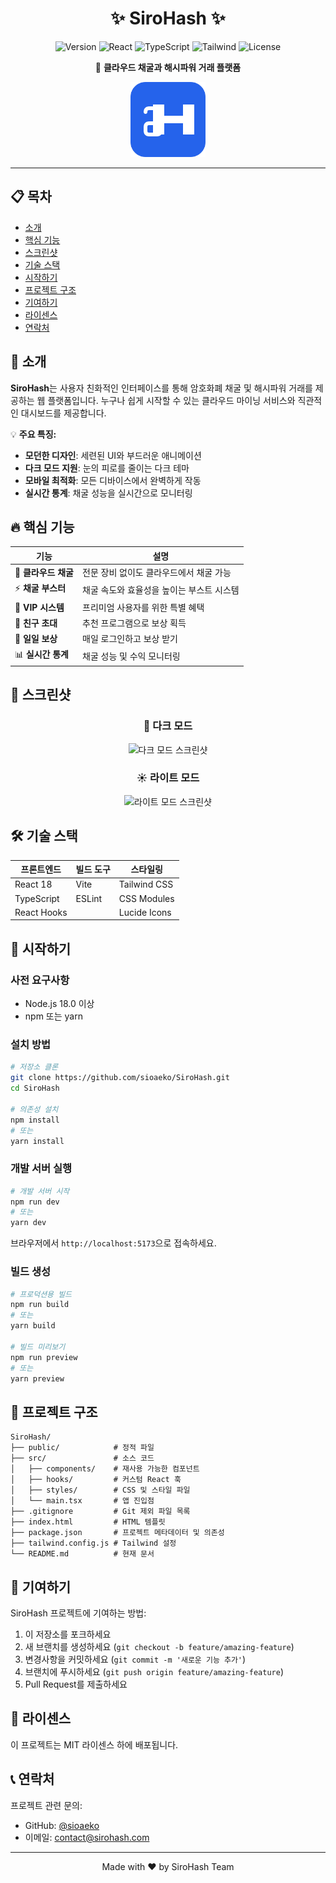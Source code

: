 # <div align="center">✨ SiroHash ✨</div>

<div align="center">
  
  ![Version](https://img.shields.io/badge/version-1.0.0-blue.svg?cacheSeconds=2592000)
  ![React](https://img.shields.io/badge/React-18-61DAFB?logo=react&logoColor=white)
  ![TypeScript](https://img.shields.io/badge/TypeScript-4.9-3178C6?logo=typescript&logoColor=white)
  ![Tailwind](https://img.shields.io/badge/Tailwind-3.4-06B6D4?logo=tailwindcss&logoColor=white)
  ![License](https://img.shields.io/badge/License-MIT-yellow.svg)
  
  <p>🚀 <strong>클라우드 채굴과 해시파워 거래 플랫폼</strong></p>
  <img src="https://raw.githubusercontent.com/sioaeko/SiroHash/main/public/favicon.svg" alt="SiroHash Logo" width="120" height="120"/>
  
</div>

<hr/>

## 📋 목차

- [소개](#-소개)
- [핵심 기능](#-핵심-기능)
- [스크린샷](#-스크린샷)
- [기술 스택](#-기술-스택)
- [시작하기](#-시작하기)
- [프로젝트 구조](#-프로젝트-구조)
- [기여하기](#-기여하기)
- [라이센스](#-라이센스)
- [연락처](#-연락처)

## 🌟 소개

**SiroHash**는 사용자 친화적인 인터페이스를 통해 암호화폐 채굴 및 해시파워 거래를 제공하는 웹 플랫폼입니다. 누구나 쉽게 시작할 수 있는 클라우드 마이닝 서비스와 직관적인 대시보드를 제공합니다.

💡 **주요 특징:**
- **모던한 디자인**: 세련된 UI와 부드러운 애니메이션
- **다크 모드 지원**: 눈의 피로를 줄이는 다크 테마
- **모바일 최적화**: 모든 디바이스에서 완벽하게 작동
- **실시간 통계**: 채굴 성능을 실시간으로 모니터링

## 🔥 핵심 기능

| 기능 | 설명 |
|------|------|
| 🔄 **클라우드 채굴** | 전문 장비 없이도 클라우드에서 채굴 가능 |
| ⚡ **채굴 부스터** | 채굴 속도와 효율성을 높이는 부스트 시스템 |
| 💎 **VIP 시스템** | 프리미엄 사용자를 위한 특별 혜택 |
| 👥 **친구 초대** | 추천 프로그램으로 보상 획득 |
| 🎁 **일일 보상** | 매일 로그인하고 보상 받기 |
| 📊 **실시간 통계** | 채굴 성능 및 수익 모니터링 |

## 📸 스크린샷

<div align="center">
  <h3>🌙 다크 모드</h3>
  <img src="./screenshot/dark-mode-screenshot.gif" alt="다크 모드 스크린샷" width="400"/>
  
  <h3>☀️ 라이트 모드</h3>
  <img src="./screenshot/light-mode-screenshot.gif" alt="라이트 모드 스크린샷" width="400"/>
</div>

## 🛠 기술 스택

<div align="center">
  
| 프론트엔드 | 빌드 도구 | 스타일링 |
|------------|----------|----------|
| React 18 | Vite | Tailwind CSS |
| TypeScript | ESLint | CSS Modules |
| React Hooks | | Lucide Icons |
  
</div>

## 🚀 시작하기

### 사전 요구사항

- Node.js 18.0 이상
- npm 또는 yarn

### 설치 방법

```bash
# 저장소 클론
git clone https://github.com/sioaeko/SiroHash.git
cd SiroHash

# 의존성 설치
npm install
# 또는
yarn install
```

### 개발 서버 실행

```bash
# 개발 서버 시작
npm run dev
# 또는
yarn dev
```

브라우저에서 `http://localhost:5173`으로 접속하세요.

### 빌드 생성

```bash
# 프로덕션용 빌드
npm run build
# 또는
yarn build

# 빌드 미리보기
npm run preview
# 또는
yarn preview
```

## 📁 프로젝트 구조

```
SiroHash/
├── public/            # 정적 파일
├── src/               # 소스 코드
│   ├── components/    # 재사용 가능한 컴포넌트
│   ├── hooks/         # 커스텀 React 훅
│   ├── styles/        # CSS 및 스타일 파일
│   └── main.tsx       # 앱 진입점
├── .gitignore         # Git 제외 파일 목록
├── index.html         # HTML 템플릿
├── package.json       # 프로젝트 메타데이터 및 의존성
├── tailwind.config.js # Tailwind 설정
└── README.md          # 현재 문서
```

## 👥 기여하기

SiroHash 프로젝트에 기여하는 방법:

1. 이 저장소를 포크하세요
2. 새 브랜치를 생성하세요 (`git checkout -b feature/amazing-feature`)
3. 변경사항을 커밋하세요 (`git commit -m '새로운 기능 추가'`)
4. 브랜치에 푸시하세요 (`git push origin feature/amazing-feature`)
5. Pull Request를 제출하세요

## 📄 라이센스

이 프로젝트는 MIT 라이센스 하에 배포됩니다.

## 📞 연락처

프로젝트 관련 문의:
- GitHub: [@sioaeko](https://github.com/sioaeko)
- 이메일: contact@sirohash.com

---

<div align="center">
  <p>Made with ❤️ by SiroHash Team</p>
</div>
